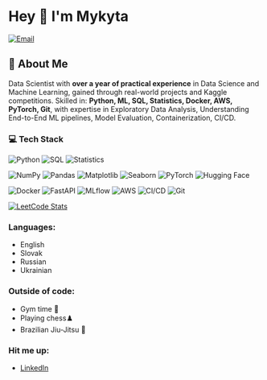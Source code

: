 # Hey 👋 I'm Mykyta
[![Email](https://img.shields.io/badge/Email-salykinmykyta%40gmail.com-red?style=flat-square&logo=gmail)](mailto:salykinmykyta@gmail.com)

## 💫 About Me 
Data Scientist with **over a year of practical experience** in Data Science and Machine Learning, gained through real-world projects and Kaggle competitions.
Skilled in: **Python, ML, SQL, Statistics, Docker, AWS, PyTorch, Git**, with expertise in Exploratory Data Analysis, Understanding End-to-End ML pipelines, Model Evaluation, Containerization, CI/CD.


### 💻 Tech Stack

![Python](https://img.shields.io/badge/Python-3776AB?style=for-the-badge&logo=python&logoColor=white)
![SQL](https://img.shields.io/badge/SQL-003B57?style=for-the-badge&logo=postgresql&logoColor=white)
![Statistics](https://img.shields.io/badge/Statistics-4B0082?style=for-the-badge&logo=R&logoColor=white)

![NumPy](https://img.shields.io/badge/Numpy-013243?style=for-the-badge&logo=numpy&logoColor=white)
![Pandas](https://img.shields.io/badge/Pandas-150458?style=for-the-badge&logo=pandas&logoColor=white)
![Matplotlib](https://img.shields.io/badge/Matplotlib-005571?style=for-the-badge&logo=plotly&logoColor=white)
![Seaborn](https://img.shields.io/badge/Seaborn-4E8AA2?style=for-the-badge&logo=seaborn&logoColor=white)
![PyTorch](https://img.shields.io/badge/PyTorch-EE4C2C?style=for-the-badge&logo=pytorch&logoColor=white)
![Hugging Face](https://img.shields.io/badge/HuggingFace-FFD21E?style=for-the-badge&logo=huggingface&logoColor=black)

![Docker](https://img.shields.io/badge/Docker-2496ED?style=for-the-badge&logo=docker&logoColor=white)
![FastAPI](https://img.shields.io/badge/FastAPI-009688?style=for-the-badge&logo=fastapi&logoColor=white)
![MLflow](https://img.shields.io/badge/MLflow-0194E2?style=for-the-badge&logo=mlflow&logoColor=white)
![AWS](https://img.shields.io/badge/AWS-232F3E?style=for-the-badge&logo=amazonaws&logoColor=white)
![CI/CD](https://img.shields.io/badge/CI%2FCD-2088FF?style=for-the-badge&logo=githubactions&logoColor=white)
![Git](https://img.shields.io/badge/Git-F05032?style=for-the-badge&logo=git&logoColor=white)


[![LeetCode Stats](https://leetcard.jacoblin.cool/Mykyta_Salykin)](https://leetcode.com/u/Mykyta_Salykin/)

  
### Languages:  
- English  
- Slovak
- Russian
- Ukrainian

### Outside of code:  
- Gym time 💪  
- Playing chess♟️  
- Brazilian Jiu-Jitsu 🥋
  
### Hit me up:  
- [LinkedIn](https://www.linkedin.com/in/salykin-mykyta)  
